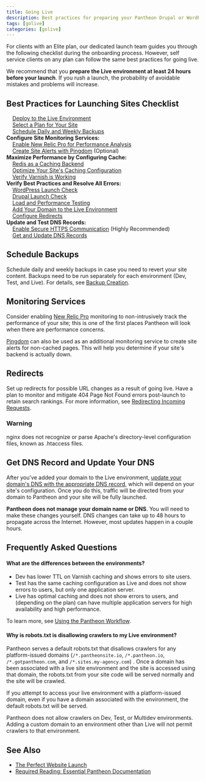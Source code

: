 ```yaml
---
title: Going Live
description: Best practices for preparing your Pantheon Drupal or WordPress site launch.
tags: [golive]
categories: [golive]
---
```

For clients with an Elite plan, our dedicated launch team guides you through the following checklist during the onboarding process. However, self service clients on any plan can follow the same best practices for going live.

We recommend that you **prepare the Live environment at least 24 hours before your launch**. If you rush a launch,  the probability of avoidable mistakes and problems will increase.

## Best Practices for Launching Sites Checklist
&nbsp;&nbsp;&nbsp;<span class="glyphicon  glyphicon-unchecked" aria-hidden="true"></span> [Deploy to the Live Environment](/docs/pantheon-workflow/#3.-deploy-code-to-live.)<br>
&nbsp;&nbsp;&nbsp;<span class="glyphicon  glyphicon-unchecked" aria-hidden="true"></span> [Select a Plan for Your Site](/docs/select-plan/)<br>
&nbsp;&nbsp;&nbsp;<span class="glyphicon  glyphicon-unchecked" aria-hidden="true"></span> [Schedule Daily and Weekly Backups](#schedule-backups)<br>
**Configure Site Monitoring Services:**<br>
&nbsp;&nbsp;&nbsp;<span class="glyphicon  glyphicon-unchecked" aria-hidden="true"></span> [Enable New Relic Pro for Performance Analysis](#monitoring-services)<br>
&nbsp;&nbsp;&nbsp;<span class="glyphicon  glyphicon-unchecked" aria-hidden="true"></span> [Create Site Alerts with Pingdom](#monitoring-services) (Optional)<br>
**Maximize Performance by Configuring Cache:**<br>
&nbsp;&nbsp;&nbsp;<span class="glyphicon  glyphicon-unchecked" aria-hidden="true"></span> [Redis as a Caching Backend](/docs/redis)<br>
&nbsp;&nbsp;&nbsp;<span class="glyphicon  glyphicon-unchecked" aria-hidden="true"></span> [Optimize Your Site's Caching Configuration](/docs/varnish)<br>
&nbsp;&nbsp;&nbsp;<span class="glyphicon  glyphicon-unchecked" aria-hidden="true"></span> [Verify Varnish is Working](/docs/test-varnish)<br>
**Verify Best Practices and Resolve All Errors:**<br>
&nbsp;&nbsp;&nbsp;<span class="glyphicon  glyphicon-unchecked" aria-hidden="true"></span> [WordPress Launch Check](/docs/wordpress-launch-check/)<br>
&nbsp;&nbsp;&nbsp;<span class="glyphicon  glyphicon-unchecked" aria-hidden="true"></span> [Drupal Launch Check](/docs/drupal-launch-check/)<br>
&nbsp;&nbsp;&nbsp;<span class="glyphicon  glyphicon-unchecked" aria-hidden="true"></span> [Load and Performance Testing](/docs/load-and-performance-testing/)<br>
&nbsp;&nbsp;&nbsp;<span class="glyphicon  glyphicon-unchecked" aria-hidden="true"></span> <a href="/docs/domains#step-2-add-domains-to-the-site-environment" data-proofer-ignore>Add Your Domain to the Live Environment</a><br>
&nbsp;&nbsp;&nbsp;<span class="glyphicon  glyphicon-unchecked" aria-hidden="true"></span>  [Configure Redirects](#redirects)<br>
**Update and Test DNS Records:**<br>
&nbsp;&nbsp;&nbsp;<span class="glyphicon  glyphicon-unchecked" aria-hidden="true"></span> [Enable Secure HTTPS Communication](/docs/enable-https) (Highly Recommended)<br>
&nbsp;&nbsp;&nbsp;<span class="glyphicon  glyphicon-unchecked" aria-hidden="true"></span> [Get and Update DNS Records](#get-dns-record-and-update-your-dns)<br>


## Schedule Backups

Schedule daily and weekly backups in case you need to revert your site content. Backups need to be run separately for each environment (Dev, Test, and Live). For details, see [Backup Creation](/docs/create-backups).

## Monitoring Services

Consider enabling [New Relic Pro](/docs/new-relic) monitoring to non-intrusively track the performance of your site; this is one of the first places Pantheon will look when there are performance concerns.

[Pingdom](https://www.pingdom.com/) can also be used as an additional monitoring service to create site alerts for non-cached pages. This will help you determine if your site's backend is actually down.

##  Redirects

Set up redirects for possible URL changes as a result of going live. Have a plan to monitor and mitigate 404 Page Not Found errors post-launch to retain search rankings. For more information, see [Redirecting Incoming Requests](/docs/redirects/).
<div class="alert alert-danger" role="alert">
<h3>Warning</h3>
nginx does not recognize or parse Apache's directory-level configuration files, known as .htaccess files.</div>

## Get DNS Record and Update Your DNS

After you've added your domain to the Live environment, <a href="/docs/domains/#step-3-configure-your-dns" data-proofer-ignore>update your domain's DNS with the appropriate DNS record</a>, which will depend on your site's configuration. Once you do this, traffic will be directed from your domain to Pantheon and your site will be fully launched.

**Pantheon does not manage your domain name or DNS**. You will need to make these changes yourself. DNS changes can take up to 48 hours to propagate across the Internet. However, most updates happen in a couple hours.

## Frequently Asked Questions

#### What are the differences between the environments?

- Dev has lower TTL on Varnish caching and shows errors to site users.
- Test has the same caching configuration as Live and does not show errors to users, but only one application server.
- Live has optimal caching and does not show errors to users, and (depending on the plan) can have multiple application servers for high availability and high performance.

To learn more, see [Using the Pantheon Workflow](/docs/pantheon-workflow/).

#### Why is robots.txt is disallowing crawlers to my Live environment?

Pantheon serves a default robots.txt that disallows crawlers for any platform-issued domains (`/*.pantheonsite.io`, `/*.pantheon.io`, `/*.gotpantheon.com`, and `/*.sites.my-agency.com`) . Once a domain has been associated with a live site environment and the site is accessed using that domain, the robots.txt from your site code will be served normally and the site will be crawled.

If you attempt to access your live environment with a platform-issued domain, even if you have a domain associated with the environment, the default robots.txt will be served.

Pantheon does not allow crawlers on Dev, Test, or Multidev environments. Adding a custom domain to an environment other than Live will not permit crawlers to that environment.

## See Also
- [The Perfect Website Launch <span class="glyphicon  glyphicon-book" aria-hidden="true"></span>](https://pantheon.io/sites/default/files/perfect-website-launch-pantheon-ebook.pdf)
- [Required Reading: Essential Pantheon Documentation](/docs/required-reading)
